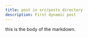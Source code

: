 ```yaml
---
title: post in src/posts directory
description: First dynamic post
---
```

this is the body of the markdown.